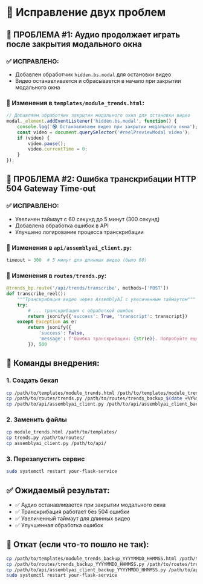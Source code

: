 # 🔧 Исправление двух проблем

## 🎵 ПРОБЛЕМА #1: Аудио продолжает играть после закрытия модального окна

### ✅ ИСПРАВЛЕНО:
- Добавлен обработчик `hidden.bs.modal` для остановки видео
- Видео останавливается и сбрасывается в начало при закрытии модального окна

### 📝 Изменения в `templates/module_trends.html`:
```javascript
// Добавляем обработчик закрытия модального окна для остановки видео
modal._element.addEventListener('hidden.bs.modal', function() {
    console.log('🔇 Останавливаем видео при закрытии модального окна');
    const video = document.querySelector('#reelPreviewModal video');
    if (video) {
        video.pause();
        video.currentTime = 0;
    }
});
```

## 🎤 ПРОБЛЕМА #2: Ошибка транскрибации HTTP 504 Gateway Time-out

### ✅ ИСПРАВЛЕНО:
- Увеличен таймаут с 60 секунд до 5 минут (300 секунд)
- Добавлена обработка ошибок в API
- Улучшено логирование процесса транскрибации

### 📝 Изменения в `api/assemblyai_client.py`:
```python
timeout = 300  # 5 минут для длинных видео (было 60)
```

### 📝 Изменения в `routes/trends.py`:
```python
@trends_bp.route('/api/trends/transcribe', methods=['POST'])
def transcribe_reel():
    """Транскрибация видео через AssemblyAI с увеличенным таймаутом"""
    try:
        # ... транскрибация с обработкой ошибок
        return jsonify({'success': True, 'transcript': transcript})
    except Exception as e:
        return jsonify({
            'success': False, 
            'message': f'Ошибка транскрибации: {str(e)}. Попробуйте еще раз или проверьте URL видео.'
        }), 500
```

## 🚀 Команды внедрения:

### 1. Создать бекап
```bash
cp /path/to/templates/module_trends.html /path/to/templates/module_trends_backup_$(date +%Y%m%d_%H%M%S).html
cp /path/to/routes/trends.py /path/to/routes/trends_backup_$(date +%Y%m%d_%H%M%S).py
cp /path/to/api/assemblyai_client.py /path/to/api/assemblyai_client_backup_$(date +%Y%m%d_%H%M%S).py
```

### 2. Заменить файлы
```bash
cp module_trends.html /path/to/templates/
cp trends.py /path/to/routes/
cp assemblyai_client.py /path/to/api/
```

### 3. Перезапустить сервис
```bash
sudo systemctl restart your-flask-service
```

## ✅ Ожидаемый результат:
- ✅ Аудио останавливается при закрытии модального окна
- ✅ Транскрибация работает без 504 ошибки
- ✅ Увеличенный таймаут для длинных видео
- ✅ Улучшенная обработка ошибок

## 🔄 Откат (если что-то пошло не так):
```bash
cp /path/to/templates/module_trends_backup_YYYYMMDD_HHMMSS.html /path/to/templates/module_trends.html
cp /path/to/routes/trends_backup_YYYYMMDD_HHMMSS.py /path/to/routes/trends.py
cp /path/to/api/assemblyai_client_backup_YYYYMMDD_HHMMSS.py /path/to/api/assemblyai_client.py
sudo systemctl restart your-flask-service
```
